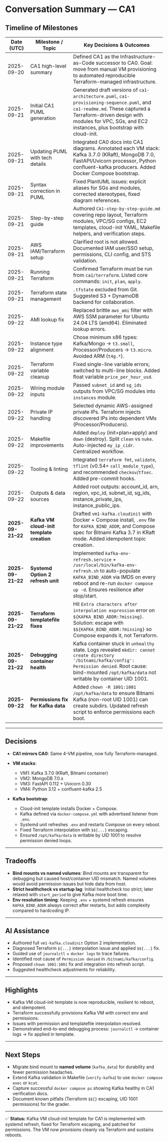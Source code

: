 # Conversation Summary — CA1

## Timeline of Milestones

| Date (UTC)        | Milestone / Topic                         | Key Decisions & Outcomes                                                                                                                                                                                                           |
| ----------------- | ----------------------------------------- | ---------------------------------------------------------------------------------------------------------------------------------------------------------------------------------------------------------------------------------- |
| 2025-09-20        | CA1 high-level summary                    | Defined CA1 as the Infrastructure-as-Code successor to CA0. Goal: move from manual VM provisioning to automated reproducible Terraform-managed infrastructure.                                                                     |
| 2025-09-21        | Initial CA1 PUML generation               | Generated draft versions of `ca1-architecture.puml`, `ca1-provisioning-sequence.puml`, and `ca1-readme.md`. These captured a Terraform-driven design with modules for VPC, SGs, and EC2 instances, plus bootstrap with cloud-init. |
| 2025-09-21        | Updating PUML with tech details           | Integrated CA0 docs into CA1 diagrams. Annotated each VM stack: Kafka 3.7.0 (KRaft), MongoDB 7.0, FastAPI/Uvicorn processor, Python confluent-kafka producers. Added Docker Compose bootstrap.                                     |
| 2025-09-21        | Syntax correction in PUML                 | Fixed PlantUML issues: explicit aliases for SGs and modules, corrected stereotypes, fixed diagram references.                                                                                                                      |
| 2025-09-21        | Step-by-step guide                        | Authored `CA1-step-by-step-guide.md` covering repo layout, Terraform modules, VPC/SG configs, EC2 templates, cloud-init YAML, Makefile helpers, and verification steps.                                                            |
| 2025-09-21        | AWS IAM/Terraform setup                   | Clarified root is not allowed. Documented IAM user/SSO setup, permissions, CLI config, and STS validation.                                                                                                                         |
| 2025-09-21        | Running Terraform                         | Confirmed Terraform must be run from `ca1/terraform`. Listed core commands: `init`, `plan`, `apply`.                                                                                                                               |
| 2025-09-21        | Terraform state management                | `.tfstate` excluded from Git. Suggested S3 + DynamoDB backend for collaboration.                                                                                                                                                   |
| 2025-09-22        | AMI lookup fix                            | Replaced brittle `aws_ami` filter with AWS SSM parameter for Ubuntu 24.04 LTS (amd64). Eliminated lookup errors.                                                                                                                   |
| 2025-09-22        | Instance type alignment                   | Chose minimum x86 types: Kafka/Mongo → `t3.small`, Processor/Producers → `t3.micro`. Avoided ARM (`t4g.*`).                                                                                                                        |
| 2025-09-22        | Terraform variable cleanup                | Fixed single-line variable errors; switched to multi-line blocks. Added float variable `price_per_hour_usd`.                                                                                                                       |
| 2025-09-22        | Wiring module inputs                      | Passed `subnet_id` and `sg_ids` outputs from VPC/SG modules into `instances` module.                                                                                                                                               |
| 2025-09-22        | Private IP handling                       | Selected dynamic AWS-assigned private IPs. Terraform injects discovered IPs into dependent VMs (Processor/Producers).                                                                                                              |
| 2025-09-22        | Makefile improvements                     | Added `deploy` (init+plan+apply) and `down` (destroy). Split `clean` vs `nuke`. Auto-injected `my_ip_cidr`. Centralized workflow.                                                                                                  |
| 2025-09-22        | Tooling & linting                         | Integrated `terraform fmt`, `validate`, `tflint` (v0.54+ `call_module_type`), and recommended `checkov`/`tfsec`. Added pre-commit hooks.                                                                                           |
| 2025-09-22        | Outputs & data sources                    | Added root outputs: account\_id, arn, region, vpc\_id, subnet\_id, sg\_ids, instance\_private\_ips, instance\_public\_ips.                                                                                                         |
| **2025-09-21–22** | **Kafka VM cloud-init template creation** | Drafted `vm1-kafka.cloudinit` with Docker + Compose install, `.env` file for `KAFKA_BIND_ADDR`, and Compose spec for Bitnami Kafka 3.7 in KRaft mode. Added idempotent topic creation.                                             |
| **2025-09-21–22** | **Systemd Option 2 refresh unit**         | Implemented `kafka-env-refresh.service` + `/usr/local/bin/kafka-env-refresh.sh` to auto-populate `KAFKA_BIND_ADDR` via IMDS on every reboot and re-run `docker compose up -d`. Ensures resilience after stop/start.                |
| **2025-09-21–22** | **Terraform templatefile fixes**          | Hit `Extra characters after interpolation expression` error on `${KAFKA_BIND_ADDR:?missing}`. Solution: escape with `$${KAFKA_BIND_ADDR:?missing}` so Compose expands it, not Terraform.                                           |
| **2025-09-21–22** | **Debugging container health**            | Kafka container stuck in `unhealthy` state. Logs revealed `mkdir: cannot create directory '/bitnami/kafka/config': Permission denied`. Root cause: bind-mounted `/opt/kafka/data` not writable by container UID 1001.              |
| **2025-09-22**    | **Permissions fix for Kafka data**        | Added `chown -R 1001:1001 /opt/kafka/data` to ensure Bitnami Kafka (non-root UID 1001) can create subdirs. Updated refresh script to enforce permissions each boot.                                                                |

---

## Decisions

* **CA1 mirrors CA0**: Same 4-VM pipeline, now fully Terraform-managed.
* **VM stacks**:

    * VM1: Kafka 3.7.0 (KRaft, Bitnami container)
    * VM2: MongoDB 7.0.x
    * VM3: FastAPI 0.112 + Uvicorn 0.30
    * VM4: Python 3.12 + confluent-kafka 2.5
* **Kafka bootstrap**:

    * Cloud-init template installs Docker + Compose.
    * Kafka defined via `docker-compose.yml` with advertised listener from `.env`.
    * Systemd unit refreshes `.env` and restarts Compose on every reboot.
    * Fixed Terraform interpolation with `$${...}` escaping.
    * Ensured `/opt/kafka/data` is writable by UID 1001 to resolve permission denied loops.

---

## Tradeoffs

* **Bind mounts vs named volumes**: Bind mounts are transparent for debugging but caused host/container UID mismatch. Named volumes would avoid permission issues but hide data from host.
* **Strict healthcheck vs startup lag**: Initial healthcheck too strict; later relaxed with `start_period` to give Kafka more boot time.
* **Env resolution timing**: Keeping `.env` + systemd refresh ensures `KAFKA_BIND_ADDR` always correct after restarts, but adds complexity compared to hardcoding IP.

---

## AI Assistance

* Authored full `vm1-kafka.cloudinit` Option 2 implementation.
* Diagnosed Terraform `${...}` interpolation issue and applied `$${...}` fix.
* Guided use of `journalctl` + `docker logs` to trace failures.
* Identified root cause of `Permission denied` in `/bitnami/kafka/config`.
* Proposed `chown 1001:1001` fix and integration into refresh script.
* Suggested healthcheck adjustments for reliability.

---

## Highlights

* Kafka VM cloud-init template is now reproducible, resilient to reboot, and idempotent.
* Terraform successfully provisions Kafka VM with correct env and permissions.
* Issues with permission and templatefile interpolation resolved.
* Demonstrated end-to-end debugging process: `journalctl` → container logs → fix applied in template.

---

## Next Steps

* Migrate bind mount to **named volume** (`kafka_data`) for durability and fewer permission headaches.
* Extend Kafka validation in Makefile (`verify-kafka`) to use `docker compose exec` or `kcat`.
* Capture successful `docker compose ps` showing Kafka healthy in CA1 verification docs.
* Document known pitfalls (Terraform `$${}` escaping, UID 1001 permissions) for the grader.

---

✅ **Status:** Kafka VM cloud-init template for CA1 is implemented with systemd refresh, fixed for Terraform escaping, and patched for permissions. The VM now provisions cleanly via Terraform and sustains reboots.
